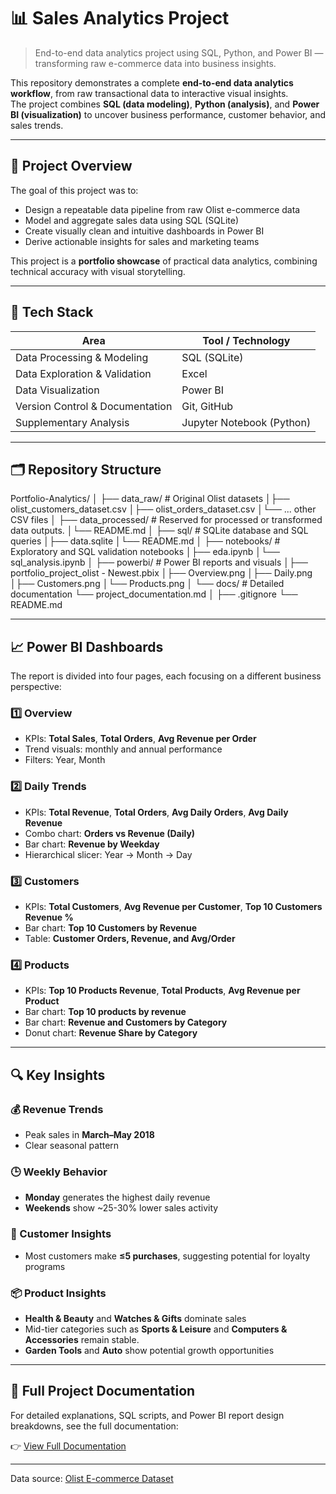 # 📊 Sales Analytics Project
> End-to-end data analytics project using SQL, Python, and Power BI — transforming raw e-commerce data into business insights.


This repository demonstrates a complete **end-to-end data analytics workflow**, from raw transactional data to interactive visual insights.  
The project combines **SQL (data modeling)**, **Python (analysis)**, and **Power BI (visualization)** to uncover business performance, customer behavior, and sales trends.

---

## 🚀 Project Overview

The goal of this project was to:
- Design a repeatable data pipeline from raw Olist e-commerce data  
- Model and aggregate sales data using SQL (SQLite)  
- Create visually clean and intuitive dashboards in Power BI  
- Derive actionable insights for sales and marketing teams  

This project is a **portfolio showcase** of practical data analytics, combining technical accuracy with visual storytelling.

---

## 🧠 Tech Stack

| Area | Tool / Technology |
|------|--------------------|
| Data Processing & Modeling | SQL (SQLite) |
| Data Exploration & Validation | Excel |
| Data Visualization | Power BI |
| Version Control & Documentation | Git, GitHub |
| Supplementary Analysis | Jupyter Notebook (Python) |

---

## 🗂️ Repository Structure

Portfolio-Analytics/
│
├── data_raw/ # Original Olist datasets
│├── olist_customers_dataset.csv
│├── olist_orders_dataset.csv
│└── ... other CSV files
│
├── data_processed/ # Reserved for processed or transformed data outputs.
│└── README.md
│
├── sql/ # SQLite database and SQL queries
│├── data.sqlite
│└── README.md
│
├── notebooks/ # Exploratory and SQL validation notebooks
│├── eda.ipynb
│└── sql_analysis.ipynb
│
├── powerbi/ # Power BI reports and visuals
│├── portfolio_project_olist - Newest.pbix
│├── Overview.png
│├── Daily.png
│├── Customers.png
│└── Products.png
│
└── docs/ # Detailed documentation
└── project_documentation.md
│
├── .gitignore
└── README.md

---

## 📈 Power BI Dashboards

The report is divided into four pages, each focusing on a different business perspective:

### 1️⃣ Overview
- KPIs: **Total Sales**, **Total Orders**, **Avg Revenue per Order**  
- Trend visuals: monthly and annual performance  
- Filters: Year, Month  

### 2️⃣ Daily Trends
- KPIs: **Total Revenue**, **Total Orders**, **Avg Daily Orders**, **Avg Daily Revenue**
- Combo chart: **Orders vs Revenue (Daily)**  
- Bar chart: **Revenue by Weekday**  
- Hierarchical slicer: Year → Month → Day  

### 3️⃣ Customers
- KPIs: **Total Customers**, **Avg Revenue per Customer**, **Top 10 Customers Revenue %**  
- Bar chart: **Top 10 Customers by Revenue**  
- Table: **Customer Orders, Revenue, and Avg/Order**  

### 4️⃣ Products
- KPIs: **Top 10 Products Revenue**, **Total Products**, **Avg Revenue per Product**  
- Bar chart: **Top 10 products by revenue**
- Bar chart: **Revenue and Customers by Category**
- Donut chart: **Revenue Share by Category**  


---

## 🔍 Key Insights

### 💰 Revenue Trends
- Peak sales in **March–May 2018**
- Clear seasonal pattern

### 🕒 Weekly Behavior
- **Monday** generates the highest daily revenue  
- **Weekends** show ~25-30% lower sales activity

### 👥 Customer Insights
- Most customers make **≤5 purchases**, suggesting potential for loyalty programs

### 📦 Product Insights
- **Health & Beauty** and **Watches & Gifts** dominate sales
- Mid-tier categories such as **Sports & Leisure** and **Computers & Accessories** remain stable.
- **Garden Tools** and **Auto** show potential growth opportunities

---

## 📘 Full Project Documentation

For detailed explanations, SQL scripts, and Power BI report design breakdowns, see the full documentation:

👉 [View Full Documentation](docs/project_documentation.md)

--- 

Data source: [Olist E-commerce Dataset](https://www.kaggle.com/datasets/olistbr/brazilian-ecommerce)